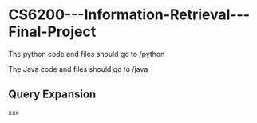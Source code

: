 # CS6200---Information-Retrieval---Final-Project

The python code and files should go to /python

The Java code and files should go to /java


## Query Expansion
    xxx